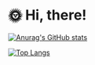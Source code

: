 # 🌞 Hi, there!

[![Anurag's GitHub stats](https://github-readme-stats.vercel.app/api?username=RickyL-2000&&count_private=true&show_icons=true&theme=synthwave)](https://github.com/anuraghazra/github-readme-stats)

[![Top Langs](https://github-readme-stats.vercel.app/api/top-langs/?username=RickyL-2000&theme=synthwave&count_private=true&layout=compact)](https://github.com/anuraghazra/github-readme-stats)

